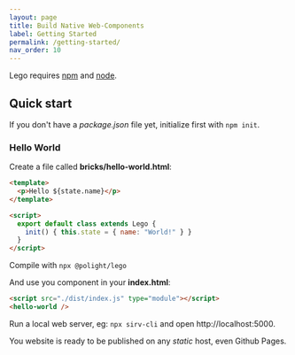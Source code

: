 ```yaml
---
layout: page
title: Build Native Web-Components
label: Getting Started
permalink: /getting-started/
nav_order: 10
---
```


Lego requires [npm](npmjs.com) and [node](https://nodejs.org/).


## Quick start

If you don't have a _package.json_ file yet, initialize first with `npm init`.

### Hello World

Create a file called __bricks/hello-world.html__:

```html
<template>
  <p>Hello ${state.name}</p>
</template>

<script>
  export default class extends Lego {
    init() { this.state = { name: "World!" } }
  }
</script>
```

Compile with `npx @polight/lego`

And use you component in your __index.html__:

```html
<script src="./dist/index.js" type="module"></script>
<hello-world />
```

Run a local web server, eg: `npx sirv-cli` and open http://localhost:5000.

You website is ready to be published on any _static_ host, even Github Pages.
